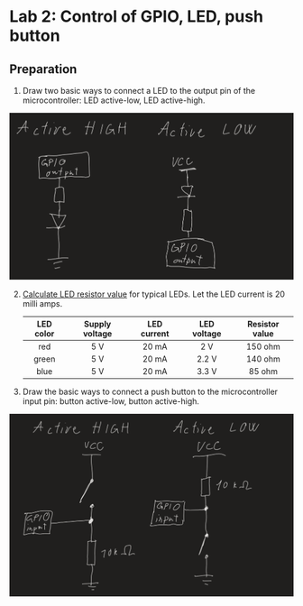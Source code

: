 # Lab 2: Control of GPIO, LED, push button


## Preparation

1. Draw two basic ways to connect a LED to the output pin of the microcontroller: LED active-low, LED active-high.

 ![leds](img/leds.png)

2. [Calculate LED resistor value](https://electronicsclub.info/leds.htm) for typical LEDs. Let the LED current is 20 milli amps.


   | **LED color** | **Supply voltage** | **LED current** | **LED voltage** | **Resistor value** |
   | :-: | :-: | :-: | :-: | :-: |
   | red | 5&nbsp;V | 20&nbsp;mA | 2&nbsp;V | 150&nbsp;ohm |
   | green | 5&nbsp;V | 20&nbsp;mA | 2.2&nbsp;V |140&nbsp;ohm |
   | blue | 5&nbsp;V | 20&nbsp;mA | 3.3&nbsp;V | 85&nbsp;ohm |


3. Draw the basic ways to connect a push button to the microcontroller input pin: button active-low, button active-high.

 ![buttons](img/buttons1.png)
